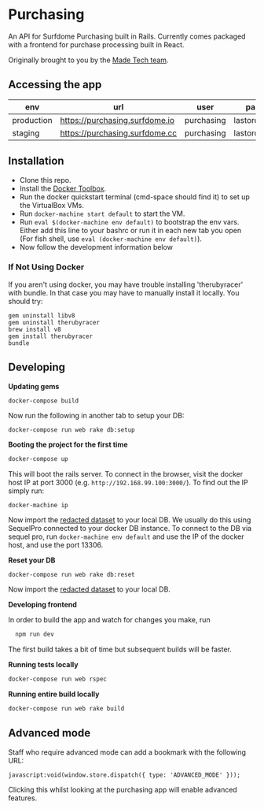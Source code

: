 # Purchasing

An API for Surfdome Purchasing built in Rails. Currently comes packaged with a frontend for
purchase processing built in React.

Originally brought to you by the [Made Tech team](https://github.com/madetech).

## Accessing the app

| env        | url                             | user       | password         |
| -----------|---------------------------------|------------|------------------|
| production | https://purchasing.surfdome.io  | purchasing | lastordersplease |
| staging    | https://purchasing.surfdome.cc  | purchasing | lastordersplease |

## Installation

* Clone this repo.
* Install the [Docker Toolbox](https://www.docker.com/docker-toolbox).
* Run the docker quickstart terminal (cmd-space should find it) to set up the VirtualBox VMs.
* Run `docker-machine start default` to start the VM.
* Run `eval $(docker-machine env default)` to bootstrap the env vars. Either add this line to your bashrc or run it in each new tab you open (For fish shell, use `eval (docker-machine env default)`).
* Now follow the development information below

### If Not Using Docker

If you aren't using docker, you may have trouble installing 'therubyracer' with bundle. In that case you may have to manually install it locally. You should try:

```
gem uninstall libv8
gem uninstall therubyracer
brew install v8
gem install therubyracer
bundle

```

## Developing

**Updating gems**

```
docker-compose build
```

Now run the following in another tab to setup your DB:

```
docker-compose run web rake db:setup
```

**Booting the project for the first time**

```sh
docker-compose up
```

This will boot the rails server. To connect in the browser, visit the docker
host IP at port 3000 (e.g. `http://192.168.99.100:3000/`). To find out the IP
simply run:

```
docker-machine ip
```

Now import the [redacted dataset][redacted-data] to your local DB. We usually
do this using SequelPro connected to your docker DB instance. To connect to the
DB via sequel pro, run `docker-machine env default` and use the IP of the docker
host, and use the port 13306.

**Reset your DB**

```sh
docker-compose run web rake db:reset
```

Now import the [redacted dataset][redacted-data] to your local DB.

**Developing frontend**

In order to build the app and watch for changes you make, run

```sh
  npm run dev
```

The first build takes a bit of time but subsequent builds will be faster.

**Running tests locally**

```sh
docker-compose run web rspec
```

**Running entire build locally**

```sh
docker-compose run web rake build
```

## Advanced mode

Staff who require advanced mode can add a bookmark with the following URL:

```
javascript:void(window.store.dispatch({ type: 'ADVANCED_MODE' }));
```

Clicking this whilst looking at the purchasing app will enable advanced
features.

[redacted-data]: https://drive.google.com/open?id=0BzNvNNGUQGxLUkJRTGRCaGJYMzQ
